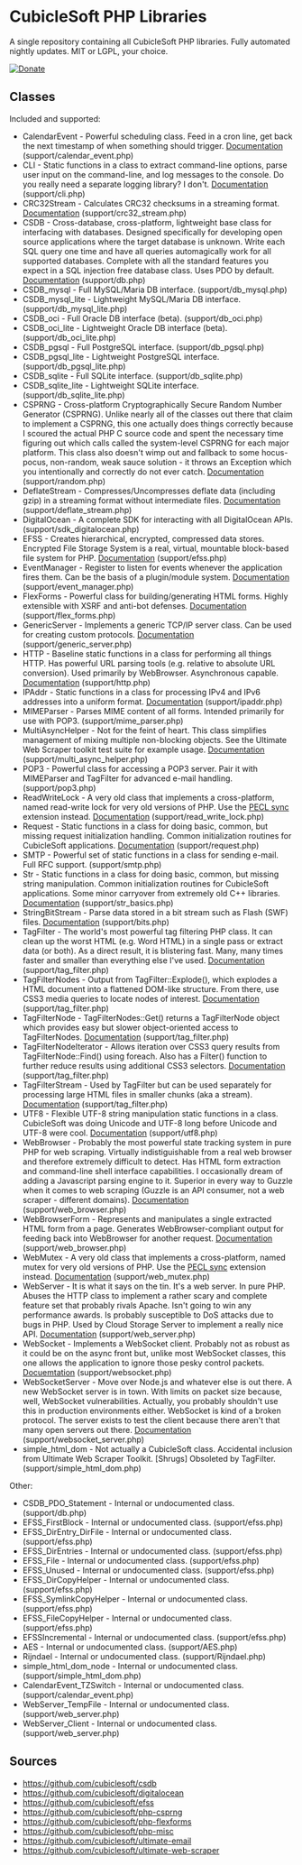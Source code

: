 CubicleSoft PHP Libraries
=========================

A single repository containing all CubicleSoft PHP libraries.  Fully automated nightly updates.  MIT or LGPL, your choice.

[![Donate](https://cubiclesoft.com/res/donate-shield.png)](https://cubiclesoft.com/donate/)

Classes
-------

Included and supported:

* CalendarEvent - Powerful scheduling class.  Feed in a cron line, get back the next timestamp of when something should trigger.  [Documentation](https://github.com/cubiclesoft/php-misc/blob/master/docs/calendar_event.md)  (support/calendar_event.php)
* CLI - Static functions in a class to extract command-line options, parse user input on the command-line, and log messages to the console.  Do you really need a separate logging library?  I don't.  [Documentation](https://github.com/cubiclesoft/php-misc/blob/master/docs/cli.md)  (support/cli.php)
* CRC32Stream - Calculates CRC32 checksums in a streaming format.  [Documentation](https://github.com/cubiclesoft/ultimate-web-scraper/blob/master/docs/crc32_stream.md)  (support/crc32_stream.php)
* CSDB - Cross-database, cross-platform, lightweight base class for interfacing with databases.  Designed specifically for developing open source applications where the target database is unknown.  Write each SQL query one time and have all queries automagically work for all supported databases.  Complete with all the standard features you expect in a SQL injection free database class.  Uses PDO by default.  [Documentation](https://github.com/cubiclesoft/csdb)  (support/db.php)
* CSDB_mysql - Full MySQL/Maria DB interface.  (support/db_mysql.php)
* CSDB_mysql_lite - Lightweight MySQL/Maria DB interface.  (support/db_mysql_lite.php)
* CSDB_oci - Full Oracle DB interface (beta).  (support/db_oci.php)
* CSDB_oci_lite - Lightweight Oracle DB interface (beta).  (support/db_oci_lite.php)
* CSDB_pgsql - Full PostgreSQL interface.  (support/db_pgsql.php)
* CSDB_pgsql_lite - Lightweight PostgreSQL interface.  (support/db_pgsql_lite.php)
* CSDB_sqlite - Full SQLite interface.  (support/db_sqlite.php)
* CSDB_sqlite_lite - Lightweight SQLite interface.  (support/db_sqlite_lite.php)
* CSPRNG - Cross-platform Cryptographically Secure Random Number Generator (CSPRNG).  Unlike nearly all of the classes out there that claim to implement a CSPRNG, this one actually does things correctly because I scoured the actual PHP C source code and spent the necessary time figuring out which calls called the system-level CSPRNG for each major platform.  This class also doesn't wimp out and fallback to some hocus-pocus, non-random, weak sauce solution - it throws an Exception which you intentionally and correctly do not ever catch.  [Documentation](https://github.com/cubiclesoft/csprng/blob/master/docs/random.md)  (support/random.php)
* DeflateStream - Compresses/Uncompresses deflate data (including gzip) in a streaming format without intermediate files.  [Documentation](https://github.com/cubiclesoft/ultimate-web-scraper/blob/master/docs/deflate_stream.md)  (support/deflate_stream.php)
* DigitalOcean - A complete SDK for interacting with all DigitalOcean APIs.  (support/sdk_digitalocean.php)
* EFSS - Creates hierarchical, encrypted, compressed data stores.  Encrypted File Storage System is a real, virtual, mountable block-based file system for PHP.  [Documentation](https://github.com/cubiclesoft/efss)  (support/efss.php)
* EventManager - Register to listen for events whenever the application fires them.  Can be the basis of a plugin/module system.  [Documentation](https://github.com/cubiclesoft/php-misc/blob/master/docs/event_manager.md)  (support/event_manager.php)
* FlexForms - Powerful class for building/generating HTML forms.  Highly extensible with XSRF and anti-bot defenses.  [Documentation](https://github.com/cubiclesoft/php-flexforms/blob/master/docs/flex_forms.md)  (support/flex_forms.php)
* GenericServer - Implements a generic TCP/IP server class.  Can be used for creating custom protocols.  [Documentation](https://github.com/cubiclesoft/php-misc/blob/master/docs/generic_server.md)  (support/generic_server.php)
* HTTP - Baseline static functions in a class for performing all things HTTP.  Has powerful URL parsing tools (e.g. relative to absolute URL conversion).  Used primarily by WebBrowser.  Asynchronous capable.  [Documentation](https://github.com/cubiclesoft/ultimate-web-scraper/blob/master/docs/http.md)  (support/http.php)
* IPAddr - Static functions in a class for processing IPv4 and IPv6 addresses into a uniform format.  [Documentation](https://github.com/cubiclesoft/php-misc/blob/master/docs/ipaddr.md)  (support/ipaddr.php)
* MIMEParser - Parses MIME content of all forms.  Intended primarily for use with POP3.  (support/mime_parser.php)
* MultiAsyncHelper - Not for the feint of heart.  This class simplifies management of mixing multiple non-blocking objects.  See the Ultimate Web Scraper toolkit test suite for example usage.  [Documentation](https://github.com/cubiclesoft/ultimate-web-scraper/blob/master/docs/multi_async_helper.md)  (support/multi_async_helper.php)
* POP3 - Powerful class for accessing a POP3 server.  Pair it with MIMEParser and TagFilter for advanced e-mail handling.  (support/pop3.php)
* ReadWriteLock - A very old class that implements a cross-platform, named read-write lock for very old versions of PHP.  Use the [PECL sync](http://php.net/manual/en/book.sync.php) extension instead.  [Documentation](https://github.com/cubiclesoft/efss/blob/master/docs/read_write_lock.md)  (support/read_write_lock.php)
* Request - Static functions in a class for doing basic, common, but missing request initialization handling.  Common initialization routines for CubicleSoft applications.  [Documentation](https://github.com/cubiclesoft/php-misc/blob/master/docs/request.md)  (support/request.php)
* SMTP - Powerful set of static functions in a class for sending e-mail.  Full RFC support.  (support/smtp.php)
* Str - Static functions in a class for doing basic, common, but missing string manipulation.  Common initialization routines for CubicleSoft applications.  Some minor carryover from extremely old C++ libraries.  [Documentation](https://github.com/cubiclesoft/php-misc/blob/master/docs/str_basics.md)  (support/str_basics.php)
* StringBitStream - Parse data stored in a bit stream such as Flash (SWF) files.  [Documentation](https://github.com/cubiclesoft/php-misc/blob/master/docs/bits.md)  (support/bits.php)
* TagFilter - The world's most powerful tag filtering PHP class.  It can clean up the worst HTML (e.g. Word HTML) in a single pass or extract data (or both).  As a direct result, it is blistering fast.  Many, many times faster and smaller than everything else I've used.  [Documentation](https://github.com/cubiclesoft/ultimate-web-scraper/blob/master/docs/tag_filter.md)  (support/tag_filter.php)
* TagFilterNodes - Output from TagFilter::Explode(), which explodes a HTML document into a flattened DOM-like structure.  From there, use CSS3 media queries to locate nodes of interest.  [Documentation](https://github.com/cubiclesoft/ultimate-web-scraper/blob/master/docs/tag_filter.md#tagfilternodes-class)  (support/tag_filter.php)
* TagFilterNode - TagFilterNodes::Get() returns a TagFilterNode object which provides easy but slower object-oriented access to TagFilterNodes.  [Documentation](https://github.com/cubiclesoft/ultimate-web-scraper/blob/master/docs/tag_filter.md#tagfilternode-class)  (support/tag_filter.php)
* TagFilterNodeIterator - Allows iteration over CSS3 query results from TagFilterNode::Find() using foreach.  Also has a Filter() function to further reduce results using additional CSS3 selectors.  [Documentation](https://github.com/cubiclesoft/ultimate-web-scraper/blob/master/docs/tag_filter.md#tagfilternodeiterator-class)  (support/tag_filter.php)
* TagFilterStream - Used by TagFilter but can be used separately for processing large HTML files in smaller chunks (aka a stream).  [Documentation](https://github.com/cubiclesoft/ultimate-web-scraper/blob/master/docs/tag_filter.md#tagfilterstream-class)  (support/tag_filter.php)
* UTF8 - Flexible UTF-8 string manipulation static functions in a class.  CubicleSoft was doing Unicode and UTF-8 long before Unicode and UTF-8 were cool.  [Documentation](https://github.com/cubiclesoft/php-misc/blob/master/docs/utf8.md)  (support/utf8.php)
* WebBrowser - Probably the most powerful state tracking system in pure PHP for web scraping.  Virtually indistiguishable from a real web browser and therefore extremely difficult to detect.  Has HTML form extraction and command-line shell interface capabilities.  I occasionally dream of adding a Javascript parsing engine to it.  Superior in every way to Guzzle when it comes to web scraping (Guzzle is an API consumer, not a web scraper - different domains).  [Documentation](https://github.com/cubiclesoft/ultimate-web-scraper/blob/master/docs/web_browser.md)  (support/web_browser.php)
* WebBrowserForm - Represents and manipulates a single extracted HTML form from a page.  Generates WebBrowser-compliant output for feeding back into WebBrowser for another request.  [Documentation](https://github.com/cubiclesoft/ultimate-web-scraper/blob/master/docs/web_browser.md#webbrowserform-class)  (support/web_browser.php)
* WebMutex - A very old class that implements a cross-platform, named mutex for very old versions of PHP.  Use the [PECL sync](http://php.net/manual/en/book.sync.php) extension instead.  [Documentation](https://github.com/cubiclesoft/efss/blob/master/docs/web_mutex.md)  (support/web_mutex.php)
* WebServer - It is what it says on the tin.  It's a web server.  In pure PHP.  Abuses the HTTP class to implement a rather scary and complete feature set that probably rivals Apache.  Isn't going to win any performance awards.  Is probably susceptible to DoS attacks due to bugs in PHP.  Used by Cloud Storage Server to implement a really nice API.  [Documentation](https://github.com/cubiclesoft/ultimate-web-scraper/blob/master/docs/web_server.md)  (support/web_server.php)
* WebSocket - Implements a WebSocket client.  Probably not as robust as it could be on the async front but, unlike most WebSocket classes, this one allows the application to ignore those pesky control packets.  [Docuemtation](https://github.com/cubiclesoft/ultimate-web-scraper/blob/master/docs/websocket.md)  (support/websocket.php)
* WebSocketServer - Move over Node.js and whatever else is out there.  A new WebSocket server is in town.  With limits on packet size because, well, WebSocket vulnerabilities.  Actually, you probably shouldn't use this in production environments either.  WebSocket is kind of a broken protocol.  The server exists to test the client because there aren't that many open servers out there.  [Documentation](https://github.com/cubiclesoft/ultimate-web-scraper/blob/master/docs/websocket_server.md)  (support/websocket_server.php)
* simple_html_dom - Not actually a CubicleSoft class.  Accidental inclusion from Ultimate Web Scraper Toolkit.  \[Shrugs\]  Obsoleted by TagFilter.  (support/simple_html_dom.php)

Other:

* CSDB_PDO_Statement - Internal or undocumented class.  (support/db.php)
* EFSS_FirstBlock - Internal or undocumented class.  (support/efss.php)
* EFSS_DirEntry_DirFile - Internal or undocumented class.  (support/efss.php)
* EFSS_DirEntries - Internal or undocumented class.  (support/efss.php)
* EFSS_File - Internal or undocumented class.  (support/efss.php)
* EFSS_Unused - Internal or undocumented class.  (support/efss.php)
* EFSS_DirCopyHelper - Internal or undocumented class.  (support/efss.php)
* EFSS_SymlinkCopyHelper - Internal or undocumented class.  (support/efss.php)
* EFSS_FileCopyHelper - Internal or undocumented class.  (support/efss.php)
* EFSSIncremental - Internal or undocumented class.  (support/efss.php)
* AES - Internal or undocumented class.  (support/AES.php)
* Rijndael - Internal or undocumented class.  (support/Rijndael.php)
* simple_html_dom_node - Internal or undocumented class.  (support/simple_html_dom.php)
* CalendarEvent_TZSwitch - Internal or undocumented class.  (support/calendar_event.php)
* WebServer_TempFile - Internal or undocumented class.  (support/web_server.php)
* WebServer_Client - Internal or undocumented class.  (support/web_server.php)

Sources
-------

* https://github.com/cubiclesoft/csdb
* https://github.com/cubiclesoft/digitalocean
* https://github.com/cubiclesoft/efss
* https://github.com/cubiclesoft/php-csprng
* https://github.com/cubiclesoft/php-flexforms
* https://github.com/cubiclesoft/php-misc
* https://github.com/cubiclesoft/ultimate-email
* https://github.com/cubiclesoft/ultimate-web-scraper
